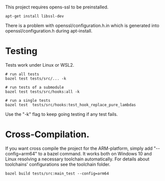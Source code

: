 # 

This project requires opens-ssl to be preinstalled. 
```
apt-get install libssl-dev
```
There is a problem with openssl/configuration.h.in which is generated into openssl/configuration.h during apt-install.

# Testing

Tests work under Linux or WSL2.

```
# run all tests
bazel test tests/src/... -k

# run tests of a submodule 
bazel test tests/src/hooks:all -k

# run a single tests
bazel test  tests/src/hooks:test_hook_replace_pure_lambdas 
```

Use the "-k" flag to keep going testing if any test fails.

# Cross-Compilation.

If you want cross compile the project for the ARM-platform, simply add "--config=arm64" to a bazel command. It works both on Windows 10 and Linux resolving a necessary toolchain automatically.
For details about toolchains' configurations see the toolchain folder.

```
bazel build tests/src:main_test --config=arm64 
```
